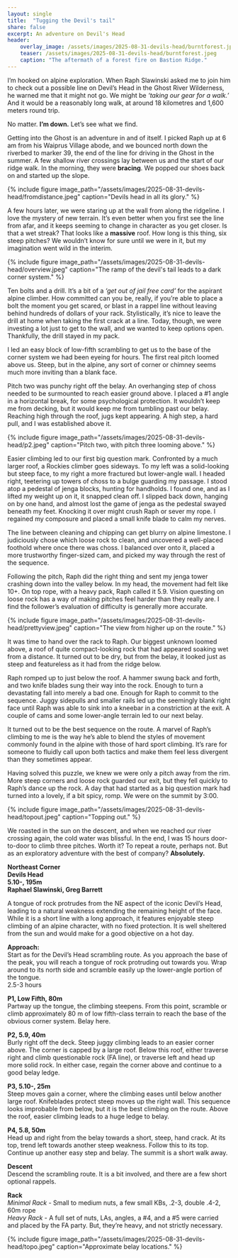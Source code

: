 ```yaml
---
layout: single
title:  "Tugging the Devil's tail"
share: false
excerpt: An adventure on Devil's Head
header:
    overlay_image: /assets/images/2025-08-31-devils-head/burntforest.jpeg
    teaser: /assets/images/2025-08-31-devils-head/burntforest.jpeg
    caption: "The aftermath of a forest fire on Bastion Ridge."
---
```

I’m hooked on alpine exploration. When Raph Slawinski asked me to join him to check out a possible line on Devil’s Head in the Ghost River Wilderness, he warned me that it might not go. We might be *‘taking our gear for a walk.’* And it would be a reasonably long walk, at around 18 kilometres and 1,600 meters round trip.

No matter. **I’m down.** Let’s see what we find.

Getting into the Ghost is an adventure in and of itself. I picked Raph up at 6 am from his Waiprus Village abode, and we bounced north down the riverbed to marker 39, the end of the line for driving in the Ghost in the summer. A few shallow river crossings lay between us and the start of our ridge walk. In the morning, they were **bracing**. We popped our shoes back on and started up the slope.

{% include figure  image_path="/assets/images/2025-08-31-devils-head/fromdistance.jpeg" caption="Devils head in all its glory." %}

A few hours later, we were staring up at the wall from along the ridgeline. I love the mystery of new terrain. It’s even better when you first see the line from afar, and it keeps seeming to change in character as you get closer. Is that a wet streak? That looks like a **massive** roof. How long is this thing, six steep pitches? We wouldn’t know for sure until we were in it, but my imagination went wild in the interim.

{% include figure  image_path="/assets/images/2025-08-31-devils-head/overview.jpeg" caption="The ramp of the devil's tail leads to a dark corner system." %}

Ten bolts and a drill. It’s a bit of a *‘get out of jail free card’* for the aspirant alpine climber. How committed can you be, really, if you’re able to place a bolt the moment you get scared, or blast in a rappel line without leaving behind hundreds of dollars of your rack. Stylistically, it’s nice to leave the drill at home when taking the first crack at a line. Today, though, we were investing a lot just to get to the wall, and we wanted to keep options open. Thankfully, the drill stayed in my pack.

I led an easy block of low-fifth scrambling to get us to the base of the corner system we had been eyeing for hours. The first real pitch loomed above us. Steep, but in the alpine, any sort of corner or chimney seems much more inviting than a blank face. 

Pitch two was punchy right off the belay. An overhanging step of choss needed to be surmounted to reach easier ground above. I placed a #1 angle in a horizontal break, for some psychological protection. It wouldn’t keep me from decking, but it would keep me from tumbling past our belay. Reaching high through the roof, jugs kept appearing. A high step, a hard pull, and I was established above it.

{% include figure  image_path="/assets/images/2025-08-31-devils-head/p2.jpeg" caption="Pitch two, with pitch three looming above." %}

Easier climbing led to our first big question mark. Confronted by a much larger roof, a Rockies climber goes sideways. To my left was a solid-looking but steep face, to my right a more fractured but lower-angle wall. I headed right, teetering up towers of choss to a bulge guarding my passage. I stood atop a pedestal of jenga blocks, hunting for handholds. I found one, and as I lifted my weight up on it, it snapped clean off. I slipped back down, hanging on by one hand, and almost lost the game of jenga as the pedestal swayed beneath my feet. Knocking it over might crush Raph or sever my rope. I regained my composure and placed a small knife blade to calm my nerves.

The line between cleaning and chipping can get blurry on alpine limestone. I judiciously chose which loose rock to clean, and uncovered a well-placed foothold where once there was choss. I balanced over onto it, placed a more trustworthy finger-sized cam, and picked my way through the rest of the sequence.

Following the pitch, Raph did the right thing and sent my jenga tower crashing down into the valley below. In my head, the movement had felt like 10+. On top rope, with a heavy pack, Raph called it 5.9. Vision questing on loose rock has a way of making pitches feel harder than they really are. I find the follower’s evaluation of difficulty is generally more accurate.

{% include figure  image_path="/assets/images/2025-08-31-devils-head/prettyview.jpeg" caption="The view from higher up on the route." %}

It was time to hand over the rack to Raph. Our biggest unknown loomed above, a roof of quite compact-looking rock that had appeared soaking wet from a distance. It turned out to be dry, but from the belay, it looked just as steep and featureless as it had from the ridge below.

Raph romped up to just below the roof. A hammer swung back and forth, and two knife blades sung their way into the rock. Enough to turn a devastating fall into merely a bad one. Enough for Raph to commit to the sequence. Juggy sidepulls and smaller rails led up the seemingly blank right face until Raph was able to sink into a kneebar in a constriction at the exit. A couple of cams and some lower-angle terrain led to our next belay.

It turned out to be the best sequence on the route. A marvel of Raph’s climbing to me is the way he’s able to blend the styles of movement commonly found in the alpine with those of hard sport climbing. It’s rare for someone to fluidly call upon both tactics and make them feel less divergent than they sometimes appear.

Having solved this puzzle, we knew we were only a pitch away from the rim. More steep corners and loose rock guarded our exit, but they fell quickly to Raph’s dance up the rock. A day that had started as a big question mark had turned into a lovely, if a bit spicy, romp. We were on the summit by 3:00.

{% include figure  image_path="/assets/images/2025-08-31-devils-head/topout.jpeg" caption="Topping out." %}

We roasted in the sun on the descent, and when we reached our river crossing again, the cold water was blissful. In the end, I was 15 hours door-to-door to climb three pitches. Worth it? To repeat a route, perhaps not. But as an exploratory adventure with the best of company? **Absolutely.**

**Northeast Corner**  
**Devils Head**  
**5.10-, 195m**  
**Raphael Slawinski, Greg Barrett**

A tongue of rock protrudes from the NE aspect of the iconic Devil’s Head, leading to a natural weakness extending the remaining height of the face. While it is a short line with a long approach, it features enjoyable steep climbing of an alpine character, with no fixed protection. It is well sheltered from the sun and would make for a good objective on a hot day.

**Approach:**  
Start as for the Devil’s Head scrambling route. As you approach the base of the peak, you will reach a tongue of rock protruding out towards you. Wrap around to its north side and scramble easily up the lower-angle portion of the tongue.  
2.5-3 hours

**P1, Low Fifth, 80m**  
Partway up the tongue, the climbing steepens. From this point, scramble or climb approximately 80 m of low fifth-class terrain to reach the base of the obvious corner system. Belay here.

**P2, 5.9, 40m**  
Burly right off the deck. Steep juggy climbing leads to an easier corner above. The corner is capped by a large roof. Below this roof, either traverse right and climb questionable rock (FA line), or traverse left and head up more solid rock. In either case, regain the corner above and continue to a good belay ledge.

**P3, 5.10-, 25m**  
Steep moves gain a corner, where the climbing eases until below another large roof. Knifeblades protect steep moves up the right wall. This sequence looks improbable from below, but it is the best climbing on the route. Above the roof, easier climbing leads to a huge ledge to belay. 

**P4, 5.8, 50m**  
Head up and right from the belay towards a short, steep, hand crack. At its top, trend left towards another steep weakness. Follow this to its top. Continue up another easy step and belay. The summit is a short walk away.

**Descent**  
Descend the scrambling route. It is a bit involved, and there are a few short optional rappels.

**Rack**  
*Minimal Rack* - Small to medium nuts, a few small KBs, .2-3, double .4-2, 60m rope  
*Heavy Rack* - A full set of nuts, LAs, angles, a #4, and a #5 were carried and placed by the FA party. But, they’re heavy, and not strictly necessary.

{% include figure  image_path="/assets/images/2025-08-31-devils-head/topo.jpeg" caption="Approximate belay locations." %}